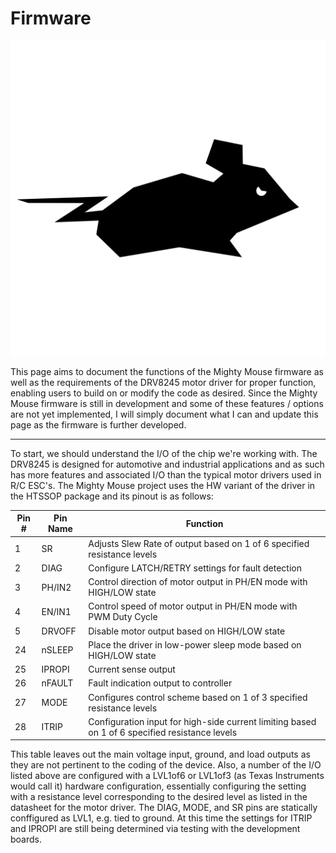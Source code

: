 # Firmware

<img src="/assets/images/mm/logo.png" class="page-logo" alt="Mighty Mouse Logo">

This page aims to document the functions of the Mighty Mouse firmware as well as the requirements of the DRV8245 motor driver for proper function, enabling users to build on or modify the code as desired. Since the Mighty Mouse firmware is still in development and some of these features / options are not yet implemented, I will simply document what I can and update this page as the firmware is further developed. 

---

To start, we should understand the I/O of the chip we're working with. The DRV8245 is designed for automotive and industrial applications and as such has more features and associated I/O than the typical motor drivers used in R/C ESC's. The Mighty Mouse project uses the HW variant of the driver in the HTSSOP package and its pinout is as follows:

| Pin # | Pin Name | Function | 
|-------|----------|----------|
|   1   |    SR    | Adjusts Slew Rate of output based on 1 of 6 specified resistance levels|
|   2   | DIAG     | Configure LATCH/RETRY settings for fault detection |
|   3   | PH/IN2   | Control direction of motor output in PH/EN mode with HIGH/LOW state |
|   4   | EN/IN1   | Control speed of motor output in PH/EN mode with PWM Duty Cycle |
|   5   | DRVOFF   | Disable motor output based on HIGH/LOW state |
|   24  | nSLEEP   | Place the driver in low-power sleep mode based on HIGH/LOW state |
|   25  | IPROPI   | Current sense output |
|   26  | nFAULT   | Fault indication output to controller |
|   27  | MODE     | Configures control scheme based on 1 of 3 specified resistance levels |
|   28  | ITRIP    | Configuration input for high-side current limiting based on 1 of 6 specified resistance levels |


This table leaves out the main voltage input, ground, and load outputs as they are not pertinent to the coding of the device. Also, a number of the I/O listed above are configured with a LVL1of6 or LVL1of3 (as Texas Instruments would call it) hardware configuration, essentially configuring the setting with a resistance level corresponding to the desired level as listed in the datasheet for the motor driver. The DIAG, MODE, and SR pins are statically conffigured as LVL1, e.g. tied to ground. At this time the settings for ITRIP and IPROPI are still being determined via testing with the development boards. 